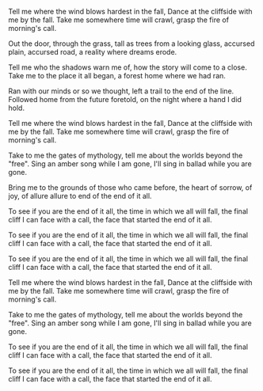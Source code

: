 Tell me where the wind blows hardest in the fall,
Dance at the cliffside with me by the fall.
Take me somewhere time will crawl,
grasp the fire of morning's call.

Out the door, through the grass,
tall as trees from a looking glass,
accursed plain, accursed road,
a reality where dreams erode.

Tell me who the shadows warn me of,
how the story will come to a close.
Take me to the place it all began,
a forest home where we had ran.

Ran with our minds or so we thought,
left a trail to the end of the line.
Followed home from the future foretold,
on the night where a hand I did hold.

Tell me where the wind blows hardest in the fall,
Dance at the cliffside with me by the fall.
Take me somewhere time will crawl,
grasp the fire of morning's call.

Take to me the gates of mythology,
tell me about the worlds beyond the "free".
Sing an amber song while I am gone,
I'll sing in ballad while you are gone.

Bring me to the
grounds of those who came before,
the heart of sorrow, of joy, of allure
allure to end of the end of it all.

To see if you are the end of it all,
the time in which we all will fall,
the final cliff I can face with a call,
the face that started the end of it all.

To see if you are the end of it all,
the time in which we all will fall,
the final cliff I can face with a call,
the face that started the end of it all.

To see if you are the end of it all,
the time in which we all will fall,
the final cliff I can face with a call,
the face that started the end of it all.

Tell me where the wind blows hardest in the fall,
Dance at the cliffside with me by the fall.
Take me somewhere time will crawl,
grasp the fire of morning's call.

Take to me the gates of mythology,
tell me about the worlds beyond the "free".
Sing an amber song while I am gone,
I'll sing in ballad while you are gone.

To see if you are the end of it all,
the time in which we all will fall,
the final cliff I can face with a call,
the face that started the end of it all.

To see if you are the end of it all,
the time in which we all will fall,
the final cliff I can face with a call,
the face that started the end of it all.